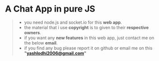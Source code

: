 # A **Chat App** in pure **JS**
> - you need node.js and socket.io for this **web app**. 
> - the material that i use **copyright** is to given to their **respective owners**.
> - if you want any **new features** in this web app, just contact me on the below **email**.
> - if you find any bug please report it on github or email me on this **"yashlodhi2006@gmail.com"**
